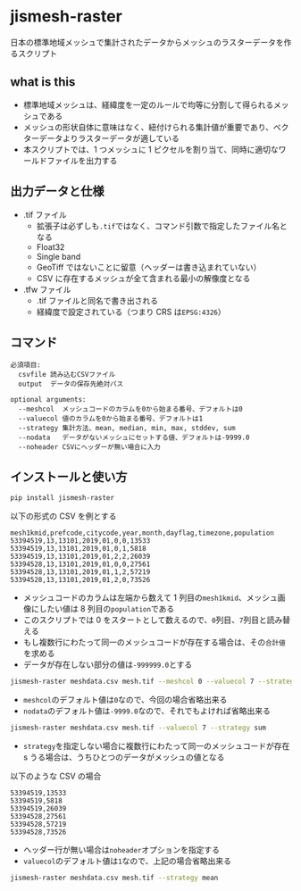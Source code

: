 # jismesh-raster

日本の標準地域メッシュで集計されたデータからメッシュのラスターデータを作るスクリプト

## what is this

-   標準地域メッシュは、経緯度を一定のルールで均等に分割して得られるメッシュである
-   メッシュの形状自体に意味はなく、紐付けられる集計値が重要であり、ベクターデータよりラスターデータが適している
-   本スクリプトでは、1 つメッシュに 1 ピクセルを割り当て、同時に適切なワールドファイルを出力する

## 出力データと仕様

-   .tif ファイル
    -   拡張子は必ずしも`.tif`ではなく、コマンド引数で指定したファイル名となる
    -   Float32
    -   Single band
    -   GeoTiff ではないことに留意（ヘッダーは書き込まれていない）
    -   CSV に存在するメッシュが全て含まれる最小の解像度となる
-   .tfw ファイル
    -   .tif ファイルと同名で書き出される
    -   経緯度で設定されている（つまり CRS は`EPSG:4326`）

## コマンド

```
必須項目:
  csvfile 読み込むCSVファイル
  output  データの保存先絶対パス

optional arguments:
  --meshcol  メッシュコードのカラムを0から始まる番号、デフォルトは0
  --valuecol 値のカラムを0から始まる番号、デフォルトは1
  --strategy 集計方法、mean, median, min, max, stddev, sum
  --nodata   データがないメッシュにセットする値、デフォルトは-9999.0
  --noheader CSVにヘッダーが無い場合に入力
```

## インストールと使い方

```sh
pip install jismesh-raster
```

以下の形式の CSV を例とする

```csv
mesh1kmid,prefcode,citycode,year,month,dayflag,timezone,population
53394519,13,13101,2019,01,0,0,13533
53394519,13,13101,2019,01,0,1,5818
53394519,13,13101,2019,01,2,2,26039
53394528,13,13101,2019,01,0,0,27561
53394528,13,13101,2019,01,1,2,57219
53394528,13,13101,2019,01,2,0,73526
```

-   メッシュコードのカラムは左端から数えて 1 列目の`mesh1kmid`、メッシュ画像にしたい値は 8 列目の`population`である
-   このスクリプトでは 0 をスタートとして数えるので、`0`列目、`7`列目と読み替える
-   もし複数行にわたって同一のメッシュコードが存在する場合は、その`合計値`を求める
-   データが存在しない部分の値は`-999999.0`とする

```sh
jismesh-raster meshdata.csv mesh.tif --meshcol 0 --valuecol 7 --strategy sum --nodata -999999.0
```

-   `meshcol`のデフォルト値は`0`なので、今回の場合省略出来る
-   `nodata`のデフォルト値は`-9999.0`なので、それでもよければ省略出来る

```sh
jismesh-raster meshdata.csv mesh.tif --valuecol 7 --strategy sum
```

-   `strategy`を指定しない場合に複数行にわたって同一のメッシュコードが存在 s うる場合は、うちひとつのデータがメッシュの値となる

以下のような CSV の場合

```csv
53394519,13533
53394519,5818
53394519,26039
53394528,27561
53394528,57219
53394528,73526
```

-   ヘッダー行が無い場合は`noheader`オプションを指定する
-   `valuecol`のデフォルト値は`1`なので、上記の場合省略出来る

```sh
jismesh-raster meshdata.csv mesh.tif --strategy mean
```
